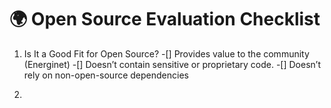 # 🌍 Open Source Evaluation Checklist

1) Is It a Good Fit for Open Source?
-[] Provides value to the community (Energinet)
-[] Doesn’t contain sensitive or proprietary code.
-[] Doesn’t rely on non-open-source dependencies

2)
